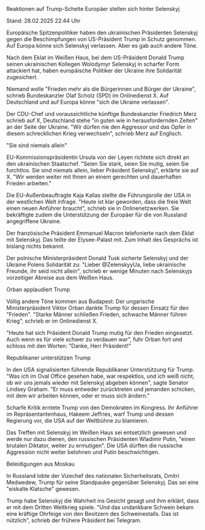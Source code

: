
Reaktionen auf Trump-Schelte
Europäer stellen sich hinter Selenskyj


Stand: 28.02.2025 22:44 Uhr


Europäische Spitzenpolitiker haben den ukrainischen Präsidenten Selenskyj gegen die Beschimpfungen von US-Präsident Trump in Schutz genommen. Auf Europa könne sich Selenskyj verlassen. Aber es gab auch andere Töne.



Nach dem Eklat im Weißen Haus, bei dem US-Präsident Donald Trump seinen ukrainischen Kollegen Wolodymyr Selenskyj in scharfer Form attackiert hat, haben europäische Politiker der Ukraine ihre Solidarität zugesichert.


Niemand wolle "Frieden mehr als die Bürgerinnen und Bürger der Ukraine", schrieb Bundeskanzler Olaf Scholz (SPD) im Onlinedienst X. Auf Deutschland und auf Europa könne "sich die Ukraine verlassen".


Der CDU-Chef und voraussichtliche künftige Bundeskanzler Friedrich Merz schrieb auf X, Deutschland stehe "in guten wie in herausfordernden Zeiten" an der Seite der Ukraine. "Wir dürfen nie den Aggressor und das Opfer in diesem schrecklichen Krieg verwechseln", schrieb Merz auf Englisch.

"Sie sind niemals allein"


EU-Kommissionspräsidentin Ursula von der Leyen richtete sich direkt an den ukrainischen Staatschef. "Seien Sie stark, seien Sie mutig, seien Sie furchtlos. Sie sind niemals allein, lieber Präsident Selenskyj", erklärte sie auf X. "Wir werden weiter mit Ihnen an einem gerechten und dauerhaften Frieden arbeiten."


Die EU-Außenbeauftragte Kaja Kallas stellte die Führungsrolle der USA in der westlichen Welt infrage. "Heute ist klar geworden, dass die freie Welt einen neuen Anführer braucht", schrieb sie in Onlinenetzwerken. Sie bekräftigte zudem die Unterstützung der Europäer für die von Russland angegriffene Ukraine.


Der französische Präsident Emmanuel Macron telefonierte nach dem Eklat mit Selenskyj. Das teilte der Elysee-Palast mit. Zum Inhalt des Gesprächs ist bislang nichts bekannt.


Der polnische Ministerpräsident Donald Tusk sicherte Selenskyj und der Ukraine Polens Solidarität zu: "Lieber @ZelenskyyUa, liebe ukrainische Freunde, ihr seid nicht allein", schrieb er wenige Minuten nach Selenskyjs vorzeitiger Abreise aus dem Weißen Haus.

Orban applaudiert Trump


Völlig andere Töne kommen aus Budapest: Der ungarische Ministerpräsident Viktor Orban dankte Trump für dessen Einsatz für den "Frieden". "Starke Männer schließen Frieden, schwache Männer führen Krieg", schrieb er im Onlinedienst X.


"Heute hat sich Präsident Donald Trump mutig für den Frieden eingesetzt. Auch wenn es für viele schwer zu verdauen war", fuhr Orban fort und schloss mit den Worten: "Danke, Herr Präsident!"

Republikaner unterstützen Trump


In den USA signalisierten führende Republikaner Unterstützung für Trump. "Was ich im Oval Office gesehen habe, war respektlos, und ich weiß nicht, ob wir uns jemals wieder mit Selenskyj abgeben können", sagte Senator Lindsey Graham. "Er muss entweder zurücktreten und jemanden schicken, mit dem wir arbeiten können, oder er muss sich ändern."


Scharfe Kritik erntete Trump von den Demokraten im Kongress. Ihr Anführer im Repräsentantenhaus, Hakeem Jeffries, warf Trump und dessen Regierung vor, die USA auf der Weltbühne zu blamieren.


Das Treffen mit Selenskyj im Weißen Haus sei entsetzlich gewesen und werde nur dazu dienen, den russischen Präsidenten Wladimir Putin, "einen brutalen Diktator, weiter zu ermutigen". Die USA dürften die russische Aggression nicht weiter belohnen und Putin beschwichtigen.

Beleidigungen aus Moskau


In Russland lobte der Vizechef des nationalen Sicherheitsrats, Dmitri Medwedew, Trump für seine Standpauke gegenüber Selenskyj. Das sei eine "eiskalte Klatsche" gewesen.


Trump habe Selenskyj die Wahrheit ins Gesicht gesagt und ihm erklärt, dass er mit dem Dritten Weltkrieg spiele. "Und das undankbare Schwein bekam eine kräftige Ohrfeige von den Besitzern des Schweinestalls. Das ist nützlich", schrieb der frühere Präsident bei Telegram.

